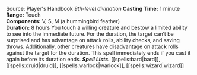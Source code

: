 Source: Player's Handbook
*9th-level divination*
**Casting Time:** 1 minute  
**Range:** Touch  
**Components:** V, S, M (a hummingbird feather)  
**Duration:** 8 hours
You touch a willing creature and bestow a limited ability to see into the immediate future. For the duration, the target can’t be surprised and has advantage on attack rolls, ability checks, and saving throws. Additionally, other creatures have disadvantage on attack rolls against the target for the duration. This spell immediately ends if you cast it again before its duration ends.
***Spell Lists.*** [[spells:bard|bard]], [[spells:druid|druid]], [[spells:warlock|warlock]], [[spells:wizard|wizard]]